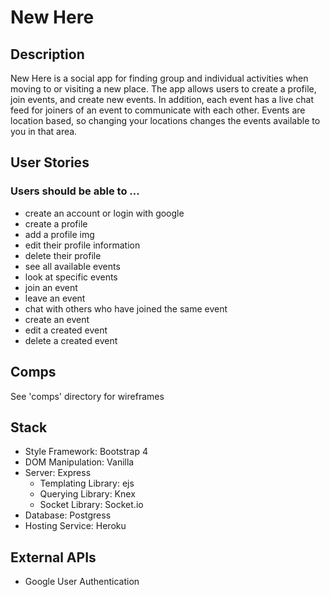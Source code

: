 # New Here
## Description
New Here is a social app for finding group and individual activities
when moving to or visiting a new place. The app allows users to 
create a profile, join events, and create new events. In addition, 
each event has a live chat feed for joiners of an event to 
communicate with each other. Events are location based, so changing
your locations changes the events available to you in that area.

## User Stories
### Users should be able to ...
* create an account or login with google
* create a profile
* add a profile img
* edit their profile information
* delete their profile
* see all available events
* look at specific events
* join an event
* leave an event
* chat with others who have joined the same event
* create an event
* edit a created event
* delete a created event

## Comps
See 'comps' directory for wireframes

## Stack
* Style Framework: Bootstrap 4
* DOM Manipulation: Vanilla
* Server: Express
  * Templating Library: ejs
  * Querying Library: Knex
  * Socket Library: Socket.io
* Database: Postgress
* Hosting Service: Heroku

## External APIs
* Google User Authentication
